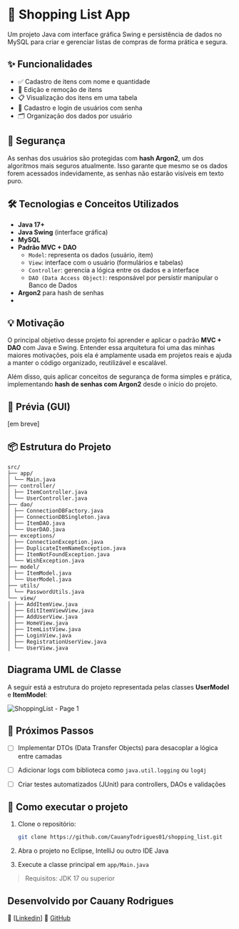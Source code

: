 # 🛒 Shopping List App

Um projeto Java com interface gráfica Swing e persistência de dados no MySQL para criar e gerenciar listas de compras de forma prática e segura.

## ✨ Funcionalidades

- ✅ Cadastro de itens com nome e quantidade  
- 📝 Edição e remoção de itens  
- 📋 Visualização dos itens em uma tabela  
- 👤 Cadastro e login de usuários com senha  
- 🗂 Organização dos dados por usuário  

## 🔐 Segurança

As senhas dos usuários são protegidas com **hash Argon2**, um dos algoritmos mais seguros atualmente. Isso garante que mesmo se os dados forem acessados indevidamente, as senhas não estarão visíveis em texto puro.

## 🛠️ Tecnologias e Conceitos Utilizados

- **Java 17+**  
- **Java Swing** (interface gráfica)
- **MySQL**
- **Padrão MVC + DAO**
  - `Model`: representa os dados (usuário, item)
  - `View`: interface com o usuário (formulários e tabelas)
  - `Controller`: gerencia a lógica entre os dados e a interface
  - `DAO (Data Access Object)`: responsável por persistir manipular o Banco de Dados 
- **Argon2** para hash de senhas
- 
## 💡 Motivação

O principal objetivo desse projeto foi aprender e aplicar o padrão **MVC + DAO** com Java e Swing. Entender essa arquitetura foi uma das minhas maiores motivações, pois ela é amplamente usada em projetos reais e ajuda a manter o código organizado, reutilizável e escalável.

Além disso, quis aplicar conceitos de segurança de forma simples e prática, implementando **hash de senhas com Argon2** desde o início do projeto.

## 📸 Prévia (GUI)

[em breve]

## 📦 Estrutura do Projeto

```less
src/
├── app/
│ └── Main.java
├── controller/
│ ├── ItemController.java
│ └── UserController.java
├── dao/
│ ├── ConnectionDBFactory.java
│ ├── ConnectionDBSingleton.java
│ ├── ItemDAO.java
│ └── UserDAO.java
├── exceptions/
│ ├── ConnectionException.java
│ ├── DuplicateItemNameException.java
│ ├── ItemNotFoundException.java
│ └── WishException.java
├── model/
│ ├── ItemModel.java
│ └── UserModel.java
├── utils/
│ └── PasswordUtils.java
└── view/
│ ├── AddItemView.java
│ ├── EditItemViewView.java
│ ├── AddUserView.java
│ ├── HomeView.java
│ ├── ItemListView.java
│ ├── LoginView.java
│ ├── RegistrationUserView.java
│ └── UserView.java
```

## **Diagrama UML de Classe**

A seguir está a estrutura do projeto representada pelas classes **UserModel** e **ItemModel**:

![ShoppingList - Page 1](https://github.com/user-attachments/assets/bf82f173-163e-47e2-b5da-10fad7c8f583)

## 🚧 Próximos Passos

- [ ] Implementar DTOs (Data Transfer Objects) para desacoplar a lógica entre camadas  
- [ ] Adicionar logs com biblioteca como `java.util.logging` ou `log4j`  
- [ ] Criar testes automatizados (JUnit) para controllers, DAOs e validações  


## 🔗 Como executar o projeto

1. Clone o repositório:
   ```bash
   git clone https://github.com/CauanyTodrigues01/shopping_list.git
   ```
2. Abra o projeto no Eclipse, IntelliJ ou outro IDE Java

3. Execute a classe principal em `app/Main.java`

> Requisitos: JDK 17 ou superior

## Desenvolvido por Cauany Rodrigues
📧 [[Linkedin](https://www.linkedin.com/in/cauany-rodrigues-78700b193/)]
🔗 [GitHub](https://github.com/CauanyRodrigues01)
